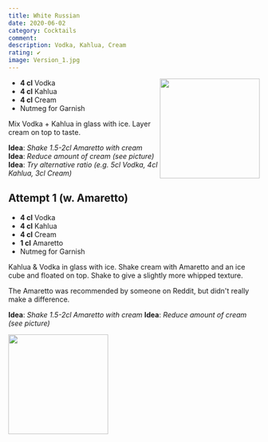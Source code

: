```yaml
---
title: White Russian
date: 2020-06-02
category: Cocktails
comment: 
description: Vodka, Kahlua, Cream
rating: ✔
image: Version_1.jpg
---
```

<img src="Version_1.jpg" width="200px" height="200px" style="float: right;">

- **4 cl** Vodka
- **4 cl** Kahlua
- **4 cl** Cream
- Nutmeg for Garnish

Mix Vodka + Kahlua in glass with ice. Layer cream on top to taste.

**Idea**:  *Shake 1.5-2cl Amaretto with cream*
**Idea**:  *Reduce amount of cream (see picture)*
**Idea**:  *Try alternative ratio (e.g. 5cl Vodka, 4cl Kahlua, 3cl Cream)*
 
<p style="clear: right; display: block;"></p>

## Attempt 1 (w. Amaretto)

 - **4 cl** Vodka
 - **4 cl** Kahlua
 - **4 cl** Cream
 - **1 cl** Amaretto
 - Nutmeg for Garnish

Kahlua & Vodka in glass with ice. Shake cream with Amaretto and an ice cube and floated on top. Shake to give a slightly more whipped texture.   

The Amaretto was recommended by someone on Reddit, but didn't really make a difference.

**Idea**:  *Shake 1.5-2cl Amaretto with cream*
**Idea**:  *Reduce amount of cream (see picture)*

<img src="Version_1.jpg" width="200px" height="200px">

 [attempt1]: Version_1.jpg
